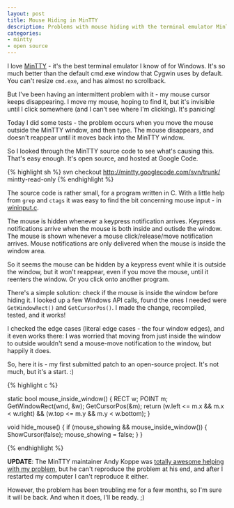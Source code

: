 ```yaml
---
layout: post
title: Mouse Hiding in MinTTY
description: Problems with mouse hiding with the terminal emulator MinTTY, and the fix
categories:
- mintty
- open source
---
```


I love [MinTTY](http://code.google.com/p/mintty/) - it's the best terminal
emulator I know of for Windows.  It's so much better than the default
cmd.exe window that Cygwin uses by default. You can't resize `cmd.exe`, and has
almost no scrollback.

But I've been having an intermittent problem with it - my mouse cursor keeps
disappearing. I move my mouse, hoping to find it, but it's invisible until I
click somewhere (and I can't see where I'm clicking). It's panicing!

Today I did some tests - the problem occurs when you move the mouse outside the
MinTTY window, and then type. The mouse disappears, and doesn't reappear until
it moves back into the MinTTY window.

So I looked through the MinTTY source code to see what's causing this. That's
easy enough. It's open source, and hosted at Google Code.

{% highlight sh %}
svn checkout http://mintty.googlecode.com/svn/trunk/ mintty-read-only
{% endhighlight %}

The source code is rather small, for a program written in C. With a little help
from `grep` and `ctags` it was easy to find the bit concerning mouse input - in
[wininput.c](http://code.google.com/p/mintty/source/browse/trunk/wininput.c).

The mouse is hidden whenever a keypress notification arrives.  Keypress
notifications arrive when the mouse is both inside and outisde the window.  The
mouse is shown whenever a mouse click/release/move notification arrives.  Mouse
notifications are only delivered when the mouse is inside the window area.

So it seems the mouse can be hidden by a keypress event while it is outside the
window, but it won't reappear, even if you move the mouse, until it reenters
the window. Or you click onto another program.

There's a simple solution: check if the mouse is inside the window before
hiding it. I looked up a few Windows API calls, found the ones I needed were
`GetWindowRect()` and `GetCursorPos()`. I made the change, recompiled, tested,
and it works! 

I checked the edge cases (literal edge cases - the four window edges), and it
even works there: I was worried that moving from just inside the window to
outside wouldn't send a mouse-move notification to the window, but happily it
does.

So, here it is - my first submitted patch to an open-source project. It's not
much, but it's a start. :)

{% highlight c %}

static bool
mouse_inside_window() {
    RECT w; POINT m;
    GetWindowRect(wnd, &w);
    GetCursorPos(&m);
    return
        (w.left <= m.x && m.x < w.right) &&
        (w.top <= m.y && m.y < w.bottom);
}

void
hide_mouse()
{
  if (mouse_showing && mouse_inside_window()) {
    ShowCursor(false);
    mouse_showing = false;
  }
}

{% endhighlight %}

**UPDATE**: The MinTTY maintainer Andy Koppe was [totally awesome helping with my
problem](http://code.google.com/p/mintty/issues/detail?id=160), but he can't
reproduce the problem at his end, and after I restarted my computer I can't
reproduce it either.

However, the problem has been troubling me for a few months, so I'm sure it
will be back. And when it does, I'll be ready. ;)
